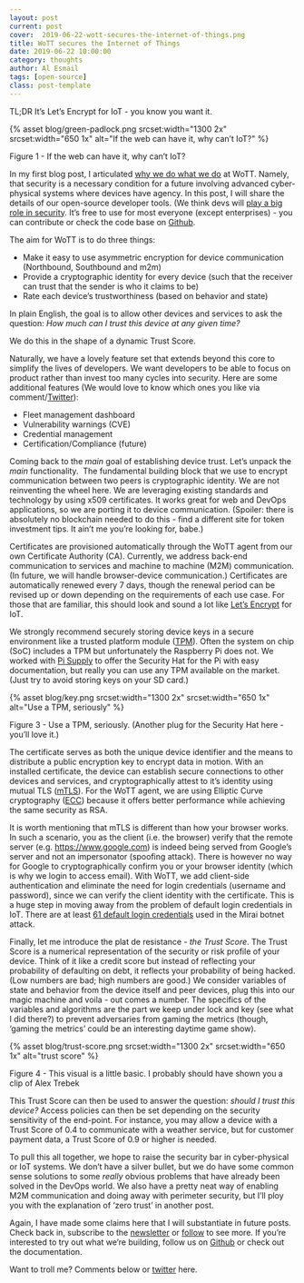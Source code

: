 ```yaml
---
layout: post
current: post
cover:  2019-06-22-wott-secures-the-internet-of-things.png
title: WoTT secures the Internet of Things
date: 2019-06-22 10:00:00
category: thoughts
author: Al Esmail
tags: [open-source]
class: post-template
---
```


TL;DR It’s Let’s Encrypt for IoT - you know you want it.

{% asset blog/green-padlock.png srcset:width="1300 2x" srcset:width="650 1x" alt="If the web can have it, why can’t IoT?" %}

Figure 1 - If the web can have it, why can’t IoT?

In my first blog post, I articulated [why we do what we do]({{site.url}}/blog/news/2019/06/20/why-we-are-doing-what-we-do) at WoTT.  Namely, that security is a necessary condition for a future involving advanced cyber-physical systems where devices have agency.  In this post, I will share the details of our open-source developer tools. (We think devs will [play a big role in security]({{site.url}}/blog/thoughts/2019/06/23/why-shift-left-security-is-relevant-for-iot). It’s free to use for most everyone (except enterprises) - you can contribute or check the code base on [Github](https://github.com/wottsecurity).

The aim for WoTT is to do three things:
​​
* Make it easy to use asymmetric encryption for device communication (Northbound, Southbound and m2m)
* Provide a cryptographic identity for every device (such that the receiver can trust that the sender is who it claims to be)
* Rate each device’s trustworthiness (based on behavior and state)

In plain English, the goal is to allow other devices and services to ask the question: _How much can I trust this device at any given time?_

We do this in the shape of a dynamic Trust Score.

Naturally, we have a lovely feature set that extends beyond this core to simplify the lives of developers.  We want developers to be able to focus on product rather than invest too many cycles into security.  Here are some additional features (We would love to know which ones you like via comment/[Twitter](https://www.twitter.com/wottsecurity)):

* Fleet management dashboard
* Vulnerability warnings (CVE)
* Credential management
* Certification/Compliance (future)


Coming back to the _main_ goal of establishing device trust. Let’s unpack the _main_ functionality.
​
The fundamental building block that we use to encrypt communication between two peers is cryptographic identity.  We are not reinventing the wheel here.  We are leveraging existing standards and technology by using x509 certificates.  It works great for web and DevOps applications, so we are porting it to device communication.  (Spoiler: there is absolutely no blockchain needed to do this - find a different site for token investment tips. It ain’t me you’re looking for, babe.)

Certificates are provisioned automatically through the WoTT agent from our own Certificate Authority (CA).  Currently, we address back-end communication to services and machine to machine (M2M) communication.  (In future, we will handle browser-device communication.)  Certificates are automatically renewed every 7 days, though the renewal period can be revised up or down depending on the requirements of each use case.  For those that are familiar, this should look and sound a lot like [Let’s Encrypt](https://letsencrypt.org/) for IoT.  

We strongly recommend securely storing device keys in a secure environment like a trusted platform module ([TPM](https://en.wikipedia.org/wiki/Trusted_Platform_Module)).  Often the system on chip (SoC) includes a TPM but unfortunately the Raspberry Pi does not.  We worked with [Pi Supply](https://uk.pi-supply.com/) to offer the Security Hat for the Pi with easy documentation, but really you can use any TPM available on the market.  (Just try to avoid storing keys on your SD card.)

{% asset blog/key.png srcset:width="1300 2x" srcset:width="650 1x" alt="Use a TPM, seriously" %}

Figure 3 - Use a TPM, seriously.
(Another plug for the Security Hat here - you’ll love it.)

The certificate serves as both the unique device identifier and the means to distribute a public encryption key to encrypt data in motion.  With an installed certificate, the device can establish secure connections to other devices and services, and cryptographically attest to it’s identity using mutual TLS ([mTLS](https://en.wikipedia.org/wiki/Mutual_authentication)). For the WoTT agent, we are using Elliptic Curve cryptography ([ECC](https://arstechnica.com/information-technology/2013/10/a-relatively-easy-to-understand-primer-on-elliptic-curve-cryptography/)) because it offers better performance while achieving the same security as RSA.

It is worth mentioning that mTLS is different than how your browser works. In such a scenario, you as the client (i.e. the browser) verify that the remote server (e.g. https://www.google.com) is indeed being served from Google’s server and not an impersonator (spoofing attack). There is however no way for Google to cryptographically confirm you or your browser identity (which is why we login to access email). With WoTT, we add client-side authentication and eliminate the need for login credentials (username and password), since we can verify the client identity with the certificate.  This is a huge step in moving away from the problem of default login credentials in IoT. There are at least [61 default login credentials](https://www.csoonline.com/article/3126924/here-are-the-61-passwords-that-powered-the-mirai-iot-botnet.html) used in the Mirai botnet attack.

Finally, let me introduce the plat de resistance - _the Trust Score_.  The Trust Score is a numerical representation of the security or risk profile of your device.  Think of it like a credit score but instead of reflecting your probability of defaulting on debt, it reflects your probability of being hacked. (Low numbers are bad; high numbers are good.)  We consider variables of state and behavior from the device itself and peer devices, plug this into our magic machine and voila - out comes a number.  The specifics of the variables and algorithms are the part we keep under lock and key (see what I did there?) to prevent adversaries from gaming the metrics (though, ‘gaming the metrics’ could be an interesting daytime game show).

{% asset blog/trust-score.png srcset:width="1300 2x" srcset:width="650 1x" alt="trust score" %}

Figure 4 - This visual is a little basic. I probably should have shown you a clip of Alex Trebek

This Trust Score can then be used to answer the question: _should I trust this device?_  Access policies can then be set depending on the security sensitivity of the end-point. For instance, you may allow a device with a Trust Score of 0.4 to communicate with a weather service, but for customer payment data, a Trust Score of 0.9 or higher is needed.

To pull this all together, we hope to raise the security bar in cyber-physical or IoT systems.  We don’t have a silver bullet, but we do have some common sense solutions to some _really_ obvious problems that have already been solved in the DevOps world.  We also have a pretty neat way of enabling M2M communication and doing away with perimeter security, but I’ll ploy you with the explanation of ‘zero trust’ in another post.

Again, I have made some claims here that I will substantiate in future posts.  Check back in, subscribe to the [newsletter](http://eepurl.com/ge0niv) or [follow](https://twitter.com/wottsecurity) to see more.  If you’re interested to try out what we’re building, follow us on [Github](https://github.com/wottsecurity) or check out the documentation.  

Want to troll me? Comments below or [twitter](https://www.twitter.com/wottsecurity) here.
